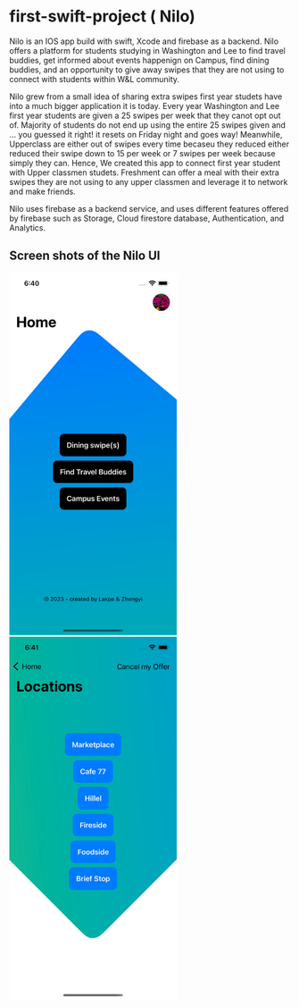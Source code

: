 # first-swift-project ( Nilo) 
Nilo is an IOS app build with swift, Xcode and firebase as a backend. Nilo offers a platform for students studying in Washington and Lee to 
find travel buddies, get informed about events happenign on Campus, find dining buddies, and an opportunity to give away swipes that they
are not using to connect with students within W&L community. 

Nilo grew from a small idea of sharing extra swipes first year studets have into a much bigger application it is today. Every year Washington
and Lee first year students are given a 25 swipes per week that they canot opt out of. Majority of students do not end up using the entire 25 
swipes given and ... you guessed it right! it resets on Friday night and goes way! Meanwhile, Upperclass are either out of swipes every time 
becaseu they reduced either reduced their swipe down to 15 per week or 7 swipes per week because simply they can. Hence, We created this app to 
connect first year student with Upper classmen studets. Freshment can offer a meal with their extra swipes they are not using to any upper classmen 
and leverage it to network and make friends. 

Nilo uses firebase as a backend service, and uses different features offered by firebase such as Storage, Cloud firestore database, Authentication, 
and Analytics. 

## Screen shots of the Nilo UI
<p float="right">
<img src="/UI images/LandingPageView.png" width="300"/>
<img src="/UI images/swipeNetworkingView.png" width="300"/>
</p>
